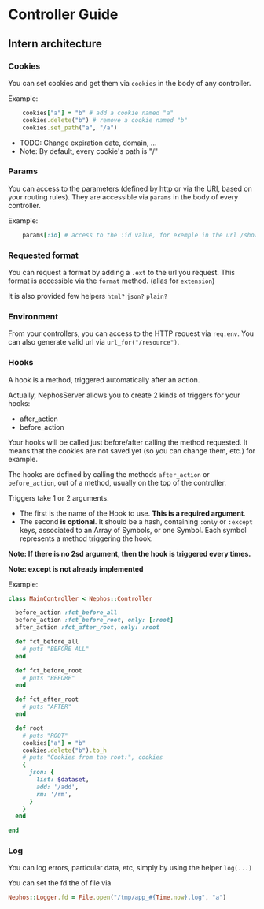 # Controller Guide

## Intern architecture

### Cookies
You can set cookies and get them via ``cookies`` in the body of any controller.

Example:
```ruby
    cookies["a"] = "b" # add a cookie named "a"
    cookies.delete("b") # remove a cookie named "b"
    cookies.set_path("a", "/a")
```

* TODO: Change expiration date, domain, ...
* Note: By default, every cookie's path is "/"


### Params
You can access to the parameters (defined by http or via the URI, based on your
routing rules).
They are accessible via ``params`` in the body of every controller.

Example:
```ruby
    params[:id] # access to the :id value, for exemple in the url /show/:id
```

### Requested format
You can request a format by adding a ``.ext`` to the url you request.
This format is accessible via the ``format`` method. (alias for ``extension``)

It is also provided few helpers ``html?`` ``json?`` ``plain?``


### Environment
From your controllers, you can access to the HTTP request via ``req.env``.
You can also generate valid url via ``url_for("/resource")``.

### Hooks
A hook is a method, triggered automatically after an action.

Actually, NephosServer allows you to create 2 kinds of triggers for your hooks:

- after_action
- before_action

Your hooks will be called just before/after calling the method requested.
It means that the cookies are not saved yet (so you can change them, etc.) for example.

The hooks are defined by calling the methods ``after_action`` or
``before_action``, out of a method, usually on the top of the controller.

Triggers take 1 or 2 arguments.
- The first is the name of the Hook to use. **This is a required argument**.
- The second **is optional**. It should be a hash, containing ``:only`` or ``:except``
  keys, associated to an Array of Symbols, or one Symbol. Each symbol represents
  a method triggering the hook.

**Note: If there is no 2sd argument, then the hook is triggered every times.**

**Note: except is not already implemented**

Example:
```ruby
class MainController < Nephos::Controller

  before_action :fct_before_all
  before_action :fct_before_root, only: [:root]
  after_action :fct_after_root, only: :root

  def fct_before_all
    # puts "BEFORE ALL"
  end

  def fct_before_root
    # puts "BEFORE"
  end

  def fct_after_root
    # puts "AFTER"
  end

  def root
    # puts "ROOT"
    cookies["a"] = "b"
    cookies.delete("b").to_h
    # puts "Cookies from the root:", cookies
    {
      json: {
        list: $dataset,
        add: '/add',
        rm: '/rm',
      }
    }
  end

end
```

### Log
You can log errors, particular data, etc, simply by using the helper ```log(...)```

You can set the fd the of file via
```ruby
Nephos::Logger.fd = File.open("/tmp/app_#{Time.now}.log", "a")
```
